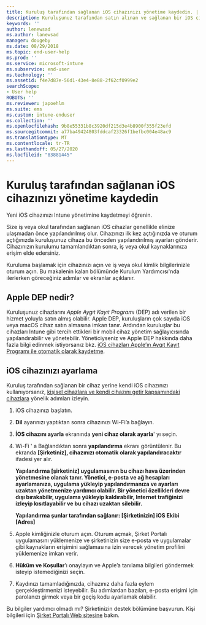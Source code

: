 ```yaml
---
title: Kuruluş tarafından sağlanan iOS cihazınızı yönetime kaydedin. | Microsoft Belgeleri
description: Kuruluşunuz tarafından satın alınan ve sağlanan bir iOS cihazın Intune’a nasıl kaydedildiğini açıklar
keywords: ''
author: lenewsad
ms.author: lanewsad
manager: dougeby
ms.date: 08/29/2018
ms.topic: end-user-help
ms.prod: ''
ms.service: microsoft-intune
ms.subservice: end-user
ms.technology: ''
ms.assetid: f4e7d87e-56d1-43e4-8e88-2f62cf0999e2
searchScope:
- User help
ROBOTS: ''
ms.reviewer: japoehlm
ms.suite: ems
ms.custom: intune-enduser
ms.collection: ''
ms.openlocfilehash: 9b8e55331b8c3920df215d3e4b8900f355f23efd
ms.sourcegitcommit: a77ba49424803fddcaf23326f1befbc004e48ac9
ms.translationtype: MT
ms.contentlocale: tr-TR
ms.lasthandoff: 05/27/2020
ms.locfileid: "83881445"
---
```

# <a name="enroll-your-organization-provided-ios-device-in-management"></a>Kuruluş tarafından sağlanan iOS cihazınızı yönetime kaydedin

Yeni iOS cihazınızı Intune yönetimine kaydetmeyi öğrenin.  

Size iş veya okul tarafından sağlanan iOS cihazlar genellikle elinize ulaşmadan önce yapılandırılmış olur. Cihazınızı ilk kez açtığınızda ve oturum açtığınızda kuruluşunuz cihaza bu önceden yapılandırılmış ayarları gönderir. Cihazınızın kurulumu tamamlandıktan sonra, iş veya okul kaynaklarınıza erişim elde edersiniz.  

Kuruluma başlamak için cihazınızı açın ve iş veya okul kimlik bilgilerinizle oturum açın. Bu makalenin kalan bölümünde Kurulum Yardımcısı'nda ilerlerken göreceğiniz adımlar ve ekranlar açıklanır.

## <a name="what-is-apple-dep"></a>Apple DEP nedir?

Kuruluşunuz cihazlarını *Apple Aygıt Kayıt Programı* (DEP) adı verilen bir hizmet yoluyla satın almış olabilir. Apple DEP, kuruluşların çok sayıda iOS veya macOS cihaz satın almasına imkan tanır. Ardından kuruluşlar bu cihazları Intune gibi tercih ettikleri bir mobil cihaz yönetim sağlayıcısında yapılandırabilir ve yönetebilir. Yöneticiyseniz ve Apple DEP hakkında daha fazla bilgi edinmek istiyorsanız bkz. [iOS cihazları Apple’ın Aygıt Kayıt Programı ile otomatik olarak kaydetme](/intune/enrollment/device-enrollment-program-enroll-ios).

## <a name="set-up-your-ios-device"></a>iOS cihazınızı ayarlama

Kuruluş tarafından sağlanan bir cihaz yerine kendi iOS cihazınızı kullanıyorsanız, [kişisel cihazlara ve kendi cihazını getir kapsamındaki cihazlara](enroll-your-device-in-intune-ios.md) yönelik adımları izleyin.  

1. iOS cihazınızı başlatın.
2. **Dil** ayarınızı yaptıktan sonra cihazınızı Wi-Fi’a bağlayın.
3. **İOS cihazını ayarla** ekranında **yeni cihaz olarak ayarla**' yı seçin.  
4. Wi-Fi ' a Bağlandıktan sonra **yapılandırma** ekranı görüntülenir. Bu ekranda **[Şirketiniz], cihazınızı otomatik olarak yapılandıracaktır** ifadesi yer alır.

   **Yapılandırma [şirketiniz] uygulamasının bu cihazı hava üzerinden yönetmesine olanak tanır. Yönetici, e-posta ve ağ hesapları ayarlamanıza, uygulama yükleyip yapılandırmanıza ve ayarları uzaktan yönetmenize yardımcı olabilir. Bir yönetici özellikleri devre dışı bırakabilir, uygulama yükleyip kaldırabilir, Internet trafiğinizi izleyip kısıtlayabilir ve bu cihazı uzaktan silebilir.**

   **Yapılandırma şunlar tarafından sağlanır: [Şirketinizin] iOS Ekibi [Adres]**

5. Apple kimliğinizle oturum açın. Oturum açmak, Şirket Portalı uygulamasını yüklemenize ve şirketinizin size e-posta ve uygulamalar gibi kaynakların erişimini sağlamasına izin verecek yönetim profilini yüklemenize imkan verir.
6. **Hüküm ve Koşullar**’ı onaylayın ve Apple’a tanılama bilgileri göndermek isteyip istemediğinizi seçin.
7. Kaydınızı tamamladığınızda, cihazınız daha fazla eylem gerçekleştirmenizi isteyebilir. Bu adımlardan bazıları, e-posta erişimi için parolanızı girmek veya bir geçiş kodu ayarlamak olabilir.

Bu bilgiler yardımcı olmadı mı? Şirketinizin destek bölümüne başvurun. Kişi bilgileri için [Şirket Portalı Web sitesine](https://go.microsoft.com/fwlink/?linkid=2010980) bakın.
